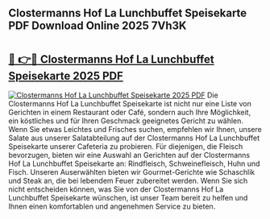 ## Clostermanns Hof La Lunchbuffet Speisekarte PDF Download Online 2025 7Vh3K

# <h2><a href="http://gcbeqit.nevu.top/?p=Clostermanns+Hof+La+Lunchbuffet+Speisekarte">🔗 👉🔴 Clostermanns Hof La Lunchbuffet Speisekarte 2025 PDF</a></h2>

[![Clostermanns Hof La Lunchbuffet Speisekarte 2025 PDF](https://i.imgur.com/dBaPXMq.png)](http://gcbeqit.nevu.top/?p=Clostermanns+Hof+La+Lunchbuffet+Speisekarte)
Die Clostermanns Hof La Lunchbuffet Speisekarte ist nicht nur eine Liste von Gerichten in einem Restaurant oder Café, sondern auch Ihre Möglichkeit, ein köstliches und für Ihren Geschmack geeignetes Gericht zu wählen. Wenn Sie etwas Leichtes und Frisches suchen, empfehlen wir Ihnen, unsere Salate aus unserer Salatabteilung auf der Clostermanns Hof La Lunchbuffet Speisekarte unserer Cafeteria zu probieren. Für diejenigen, die Fleisch bevorzugen, bieten wir eine Auswahl an Gerichten auf der Clostermanns Hof La Lunchbuffet Speisekarte an: Rindfleisch, Schweinefleisch, Huhn und Fisch. Unseren Auserwählten bieten wir Gourmet-Gerichte wie Schaschlik und Steak an, die bei lebendem Feuer zubereitet werden. Wenn Sie sich nicht entscheiden können, was Sie von der Clostermanns Hof La Lunchbuffet Speisekarte wünschen, ist unser Team bereit zu helfen und Ihnen einen komfortablen und angenehmen Service zu bieten.
